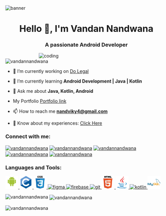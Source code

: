 <img src="https://github.com/vandannandwana/Bhagwad-Gita/assets/144916127/12d5b665-5617-4186-8779-23ad1172bbec" alt="banner" width="1200">
<h1 align="center">Hello 👋, I'm Vandan Nandwana</h1>
<h3 align="center">A passionate Android Developer</h3>

<img align= "right" alt="coding" width = "400" src = "https://physicsgurukul.com/wp-content/uploads/2019/02/character-1.gif">

<p align="left"> <img src="https://komarev.com/ghpvc/?username=vandannandwana&label=Profile%20views&color=0e75b6&style=flat" alt="vandannandwana" /> </p>

- 🔭 I’m currently working on [Do Legal](https://github.com/vandannandwana/DoLegalApp.git)

- 🌱 I’m currently learning **Android Development | Java | Kotlin**

- 💬 Ask me about **Java, Kotlin, Android**

- My Portfolio [Portfolio link](https://vikcreation.42web.io/)

- 📫 How to reach me **nandviky4@gmail.com**

- 📄 Know about my experiences: [Click Here](https://docs.google.com/document/d/1Gt-U61zbDdmVAa16Jjz0MHIakVY_EHDU/edit?usp=sharing&ouid=116410253489164588262&rtpof=true&sd=true)

<h3 align="left">Connect with me:</h3>
<p align="left">
<a href="https://twitter.com/vandannandwana" target="blank"><img align="center" src="https://raw.githubusercontent.com/rahuldkjain/github-profile-readme-generator/master/src/images/icons/Social/twitter.svg" alt="vandannandwana" height="30" width="40" /></a>
<a href="https://linkedin.com/in/vandannandwana" target="blank"><img align="center" src="https://raw.githubusercontent.com/rahuldkjain/github-profile-readme-generator/master/src/images/icons/Social/linked-in-alt.svg" alt="vandannandwana" height="30" width="40" /></a>
<a href="https://fb.com/vandannandwana" target="blank"><img align="center" src="https://raw.githubusercontent.com/rahuldkjain/github-profile-readme-generator/master/src/images/icons/Social/facebook.svg" alt="vandannandwana" height="30" width="40" /></a>
<a href="https://instagram.com/vandannandwana" target="blank"><img align="center" src="https://raw.githubusercontent.com/rahuldkjain/github-profile-readme-generator/master/src/images/icons/Social/instagram.svg" alt="vandannandwana" height="30" width="40" /></a>
<a href="https://www.leetcode.com/vandannandwana" target="blank"><img align="center" src="https://raw.githubusercontent.com/rahuldkjain/github-profile-readme-generator/master/src/images/icons/Social/leet-code.svg" alt="vandannandwana" height="30" width="40" /></a>
</p>

<h3 align="left">Languages and Tools:</h3>
<p align="left"> <a href="https://developer.android.com" target="_blank" rel="noreferrer"> <img src="https://raw.githubusercontent.com/devicons/devicon/master/icons/android/android-original-wordmark.svg" alt="android" width="40" height="40"/> </a> <a href="https://www.cprogramming.com/" target="_blank" rel="noreferrer"> <img src="https://raw.githubusercontent.com/devicons/devicon/master/icons/c/c-original.svg" alt="c" width="40" height="40"/> </a> <a href="https://www.w3schools.com/css/" target="_blank" rel="noreferrer"> <img src="https://raw.githubusercontent.com/devicons/devicon/master/icons/css3/css3-original-wordmark.svg" alt="css3" width="40" height="40"/> </a> <a href="https://www.figma.com/" target="_blank" rel="noreferrer"> <img src="https://www.vectorlogo.zone/logos/figma/figma-icon.svg" alt="figma" width="40" height="40"/> </a> <a href="https://firebase.google.com/" target="_blank" rel="noreferrer"> <img src="https://www.vectorlogo.zone/logos/firebase/firebase-icon.svg" alt="firebase" width="40" height="40"/> </a> <a href="https://git-scm.com/" target="_blank" rel="noreferrer"> <img src="https://www.vectorlogo.zone/logos/git-scm/git-scm-icon.svg" alt="git" width="40" height="40"/> </a> <a href="https://www.w3.org/html/" target="_blank" rel="noreferrer"> <img src="https://raw.githubusercontent.com/devicons/devicon/master/icons/html5/html5-original-wordmark.svg" alt="html5" width="40" height="40"/> </a> <a href="https://www.java.com" target="_blank" rel="noreferrer"> <img src="https://raw.githubusercontent.com/devicons/devicon/master/icons/java/java-original.svg" alt="java" width="40" height="40"/> </a> <a href="https://kotlinlang.org" target="_blank" rel="noreferrer"> <img src="https://www.vectorlogo.zone/logos/kotlinlang/kotlinlang-icon.svg" alt="kotlin" width="40" height="40"/> </a> <a href="https://www.mysql.com/" target="_blank" rel="noreferrer"> <img src="https://raw.githubusercontent.com/devicons/devicon/master/icons/mysql/mysql-original-wordmark.svg" alt="mysql" width="40" height="40"/> </a> </p>

<p><img align="left" src="https://github-readme-stats.vercel.app/api/top-langs?username=vandannandwana&show_icons=true&locale=en&layout=compact" alt="vandannandwana" /></p>

<p>&nbsp;<img align="center" src="https://github-readme-stats.vercel.app/api?username=vandannandwana&show_icons=true&locale=en" alt="vandannandwana" /></p>

<p><img align="center" src="https://github-readme-streak-stats.herokuapp.com/?user=vandannandwana&" alt="vandannandwana" /></p>
